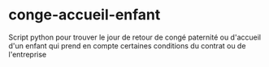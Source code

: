 # conge-accueil-enfant
Script python pour trouver le jour de retour de congé paternité ou d'accueil d'un enfant qui prend en compte certaines conditions du contrat ou de l'entreprise
